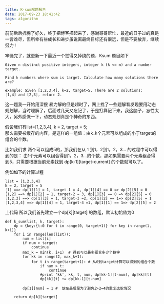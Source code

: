 ```yaml
---
title: K-sum解题报告
date: 2017-09-23 18:41:42
tags: algorithm
---
```

前前后后折腾了好久，终于把博客搭起来了，感谢哥哥帮忙，最近的日子过的真是一言难尽，但所幸有些成长和进步虽说离最终目标还有很远，但是不要放弃，继续努力！

牢骚完了，就更新一下最近一个觉得又掉绕的题，Ksum
题目如下
```
Given n distinct positive integers, integer k (k <= n) and a number target.

Find k numbers where sum is target. Calculate how many solutions there are?

example: Given [1,2,3,4], k=2, target=5. There are 2 solutions:
[1,4] and [2,3], return 2.
```
<!--more-->

这一题我一开始用深搜 暴力解的但是超时了，网上找了一些题解看发现要用动态规划解，当时理解了，后面过几天又忘记了，于是打算记下来，我这脑子，忘性太大，另外感慨一下，动态规划真是个神奇的东西。

假设我们有list=[1,2,3,4], k = 2, target = 5;   
那么需要被缓存的内容，是这样的一组值：由k_k个元素可以组成的小于target的组合的个数。    

比如我们求 两个可以组成5的，那我们在从 1 到1，2到1，2，3... 的过程中可以得到的是： 由1个元素可以组合得到1，2，3...的个数，那如果需要两个元素组合得到5，只需要根据当前元素找到 dp[k-1][target-current] 的个数就可以了。

例如如下的计算过程
```
list = [1,2,3,4]
k = 2, target = 5
[1] ==> dp[1][1] = 1, target-1 = 4, dp[1][4] == 0 => dp[2][5] = 0
[1,2] ==> dp[1][2] = 1, target-2 = 3, dp[1][3] == 0 => dp[2][5] = 0
[1,2,3] ==> dp[1][3] = 1, target-3 =2, dp[1][2] == 1=> dp[2][5] = 1
[1,2,3,4] ==> dp[1][4] = 1, target-4 =1, dp[1][1] == 1=> dp[2][5] = 2
```
上代码
所以我们首先建立一个dp[k][target] 的数组，默认初始值为0
```
def k_sum(list, k, target):
    dp = {key:{t:0 for t in range(0, target+1)} for key in range(1, k+1)}
    for i in range(len(list)):
        num = list[i]
        if num > target:
            continue
        max_k = min(k, i+1)  # 得到可以最多组合多少个数字   
        for kk in range(2, max_k+1): 
            for t in range(target+1): # 从0到target计算可以得到的组合个数
                if num > t:
                    continue
                #print 'kk', kk, t, num, dp[kk-1][t-num], dp[kk][t]
                dp[kk][t] += dp[kk-1][t-num]

        dp[1][num] = 1 #  放在最后是为了避免2+2=4的重复选取情况

    return dp[k][target]
```
